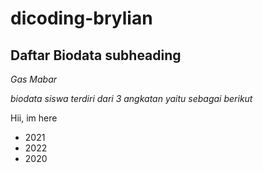 dicoding-brylian
==
Daftar Biodata subheading
-- 
*Gas Mabar*

*biodata siswa terdiri dari 3 angkatan yaitu sebagai berikut*

Hii, im here

- 2021
- 2022
- 2020
